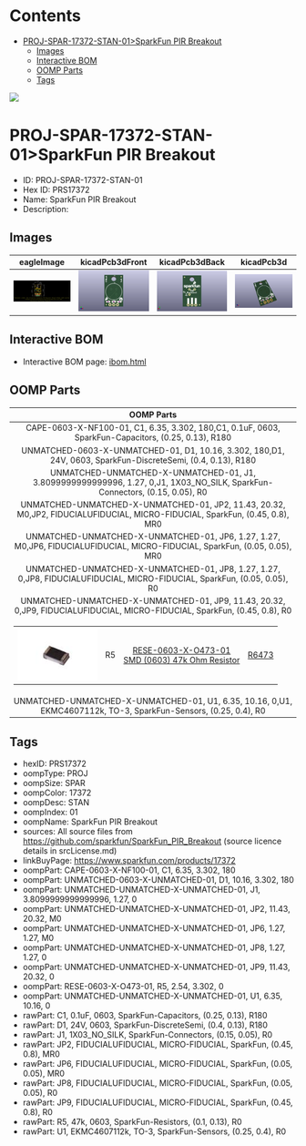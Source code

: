 



Contents
========

* [PROJ-SPAR-17372-STAN-01>SparkFun PIR Breakout](#proj-spar-17372-stan-01sparkfun-pir-breakout)
	* [Images](#images)
	* [Interactive BOM](#interactive-bom)
	* [OOMP Parts](#oomp-parts)
	* [Tags](#tags)
  
![][im]
# PROJ-SPAR-17372-STAN-01>SparkFun PIR Breakout

- ID: PROJ-SPAR-17372-STAN-01
- Hex ID: PRS17372
- Name: SparkFun PIR Breakout
- Description: 

## Images
  
  

|eagleImage|kicadPcb3dFront|kicadPcb3dBack|kicadPcb3d|
| :---: | :---: | :---: | :---: |
|[![eagleImage](eagleImage_140.png)](eagleImage_600.png)|[![kicadPcb3dFront](kicadPcb3dFront_140.png)](kicadPcb3dFront_600.png)|[![kicadPcb3dBack](kicadPcb3dBack_140.png)](kicadPcb3dBack_600.png)|[![kicadPcb3d](kicadPcb3d_140.png)](kicadPcb3d_600.png)|

## Interactive BOM

- Interactive BOM page: [ibom.html](kicad/bom/ibom.html)

## OOMP Parts
  

|OOMP Parts|
| :---: |
|CAPE-0603-X-NF100-01, C1, 6.35, 3.302, 180,C1, 0.1uF, 0603, SparkFun-Capacitors, (0.25, 0.13), R180|
|UNMATCHED-0603-X-UNMATCHED-01, D1, 10.16, 3.302, 180,D1, 24V, 0603, SparkFun-DiscreteSemi, (0.4, 0.13), R180|
|UNMATCHED-UNMATCHED-X-UNMATCHED-01, J1, 3.8099999999999996, 1.27, 0,J1, 1X03_NO_SILK, SparkFun-Connectors, (0.15, 0.05), R0|
|UNMATCHED-UNMATCHED-X-UNMATCHED-01, JP2, 11.43, 20.32, M0,JP2, FIDUCIALUFIDUCIAL, MICRO-FIDUCIAL, SparkFun, (0.45, 0.8), MR0|
|UNMATCHED-UNMATCHED-X-UNMATCHED-01, JP6, 1.27, 1.27, M0,JP6, FIDUCIALUFIDUCIAL, MICRO-FIDUCIAL, SparkFun, (0.05, 0.05), MR0|
|UNMATCHED-UNMATCHED-X-UNMATCHED-01, JP8, 1.27, 1.27, 0,JP8, FIDUCIALUFIDUCIAL, MICRO-FIDUCIAL, SparkFun, (0.05, 0.05), R0|
|UNMATCHED-UNMATCHED-X-UNMATCHED-01, JP9, 11.43, 20.32, 0,JP9, FIDUCIALUFIDUCIAL, MICRO-FIDUCIAL, SparkFun, (0.45, 0.8), R0|
|<table><tr><td>![RESE-0603-X-O473-01](https://raw.githubusercontent.com/oomlout/oomlout_OOMP_parts/main/RESE-0603-X-O473-01/image_140.jpg)</td><td> R5</td><td>[RESE-0603-X-O473-01<br>SMD (0603) 47k Ohm Resistor](https://github.com/oomlout/oomlout_OOMP_parts/tree/main/RESE-0603-X-O473-01/)</td><td>[R6473](https://github.com/oomlout/oomlout_OOMP_parts/tree/main/RESE-0603-X-O473-01/)</td></tr></table>|
|UNMATCHED-UNMATCHED-X-UNMATCHED-01, U1, 6.35, 10.16, 0,U1, EKMC4607112k, TO-3, SparkFun-Sensors, (0.25, 0.4), R0|

## Tags

- hexID: PRS17372
- oompType: PROJ
- oompSize: SPAR
- oompColor: 17372
- oompDesc: STAN
- oompIndex: 01
- oompName: SparkFun PIR Breakout
- sources: All source files from https://github.com/sparkfun/SparkFun_PIR_Breakout (source licence details in srcLicense.md)
- linkBuyPage: https://www.sparkfun.com/products/17372
- oompPart: CAPE-0603-X-NF100-01, C1, 6.35, 3.302, 180
- oompPart: UNMATCHED-0603-X-UNMATCHED-01, D1, 10.16, 3.302, 180
- oompPart: UNMATCHED-UNMATCHED-X-UNMATCHED-01, J1, 3.8099999999999996, 1.27, 0
- oompPart: UNMATCHED-UNMATCHED-X-UNMATCHED-01, JP2, 11.43, 20.32, M0
- oompPart: UNMATCHED-UNMATCHED-X-UNMATCHED-01, JP6, 1.27, 1.27, M0
- oompPart: UNMATCHED-UNMATCHED-X-UNMATCHED-01, JP8, 1.27, 1.27, 0
- oompPart: UNMATCHED-UNMATCHED-X-UNMATCHED-01, JP9, 11.43, 20.32, 0
- oompPart: RESE-0603-X-O473-01, R5, 2.54, 3.302, 0
- oompPart: UNMATCHED-UNMATCHED-X-UNMATCHED-01, U1, 6.35, 10.16, 0
- rawPart: C1, 0.1uF, 0603, SparkFun-Capacitors, (0.25, 0.13), R180
- rawPart: D1, 24V, 0603, SparkFun-DiscreteSemi, (0.4, 0.13), R180
- rawPart: J1, 1X03_NO_SILK, SparkFun-Connectors, (0.15, 0.05), R0
- rawPart: JP2, FIDUCIALUFIDUCIAL, MICRO-FIDUCIAL, SparkFun, (0.45, 0.8), MR0
- rawPart: JP6, FIDUCIALUFIDUCIAL, MICRO-FIDUCIAL, SparkFun, (0.05, 0.05), MR0
- rawPart: JP8, FIDUCIALUFIDUCIAL, MICRO-FIDUCIAL, SparkFun, (0.05, 0.05), R0
- rawPart: JP9, FIDUCIALUFIDUCIAL, MICRO-FIDUCIAL, SparkFun, (0.45, 0.8), R0
- rawPart: R5, 47k, 0603, SparkFun-Resistors, (0.1, 0.13), R0
- rawPart: U1, EKMC4607112k, TO-3, SparkFun-Sensors, (0.25, 0.4), R0



[im]: kicadPcb3d_450.png

